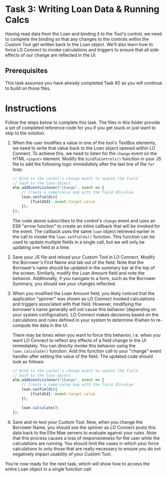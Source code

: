 # Task 3: Writing Loan Data & Running Calcs
Having read data from the Loan and binding it to the Tool's control, we need to complete the binding so that any changes to the controls within the Custom Tool get written back to the Loan object. We'll also learn how to force LO Connect to invoke calculations and triggers to ensure that all side effects of our change are reflected in the UI.

## Prerequisites
This task assumes you have already completed Task #2 as you will conitnue to build on those files. 

# Instructions
Follow the steps below to complete this task. The files in this folder provide a set of completed reference code for you if you get stuck or just want to skip to the solution.

1. When the user modifies a value in one of the tool's TextBox elements, we need to write that value back to the Loan object opened within LO Connect. To achieve this, we need to listen for the `change` event on the HTML `<input>` element. Modify the `bindToControls()` function in your JS file to add the following logic immediately after the last line of the `for` loop:

    ```javascript
    // Bind to the contol's change event to update the field
    // back to the loan object
    elm.addEventListener("change", event => {
        // Create a name/value map with the field ID/value
        loan.setFields({
            [fieldId]: event.target.value
        });
    });
    ```

    The code above subscribes to the control's `change` event and uses an ES6 "arrow function" to create an inline callback that will be invoked for the event. The callback uses the same `loan` object retrieved earlier in the call to invoke the `loan.setFields()` function. This function can be used to update multiple fields in a single call, but we will only be updating one field at a time.

2. Save your JS file and reload your Custom Tool in LO Connect. Modify the Borrower's First Name and tab out of the field. Note that the Borrower's name should be updated in the summary bar at the top of the screen. Similarly, modify the Loan Amount field and note the behavior. Additionally, if you navigate to a form, such as the Borrower Summary, you should see your changes reflected.

3. When you modified the Loan Amount field, you likely noticed that the application "spinner" was shown as LO Connect invoked calculations and triggers associated with that field. However, modifying the borrower's name generally will not cause this behavior (depending on your system configuration). LO Connect makes decisions based on the calculations and rules defined in your system to determine if/when to re-compute the data in the UI.

    There may be times when you want to force this behavior, i.e. when you want LO Connect to reflect any effects of a field change in the UI immediately. You can directly invoke this behavior using the `loan.calculate()` function. Add this function call to your "change" event handler after setting the value of the field. The updated code should look as follows:

    ```javascript
    // Bind to the contol's change event to update the field
    // back to the loan object
    elm.addEventListener("change", event => {
        // Create a name/value map with the field ID/value
        loan.setFields({
            [fieldId]: event.target.value
        });

        loan.calculate();
    });
    ```

4. Save and re-test your Custom Tool. Now, when you change the Borrower Name, you should see the spinner as LO Connect posts this data back to the Ellie Mae servers to evaluate against your rules. Note that this process causes a loss of responsiveness for the user while the calculations are running. You should limit the cases in which your force calculations to only those that are really necessary to ensure you do not negatively impact usability of your Custom Tool.

You're now ready for the next task, which will show how to access the entire Loan object in a single function call.

